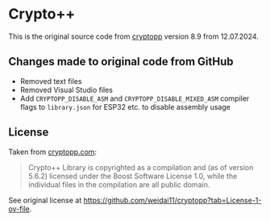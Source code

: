 # Crypto++

This is the original source code from [cryptopp](https://github.com/weidai11/cryptopp)
version 8.9 from 12.07.2024.

## Changes made to original code from GitHub
- Removed text files
- Removed Visual Studio files
- Add `CRYPTOPP_DISABLE_ASM` and `CRYPTOPP_DISABLE_MIXED_ASM` compiler
  flags to `library.json` for ESP32 etc. to disable assembly usage

## License
Taken from [cryptopp.com](https://www.cryptopp.com/):

> Crypto++ Library is copyrighted as a compilation and (as of version 5.6.2) licensed under the Boost Software License 1.0, while the individual files in the compilation are all public domain.

See original license at https://github.com/weidai11/cryptopp?tab=License-1-ov-file.
